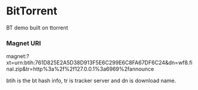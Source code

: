 BitTorrent
===========================
BT demo built on ttorrent

### Magnet URI

magnet:?xt=urn:btih:761D825E2A5D38D913F5E6C299E6C8FA67DF6C24&dn=wf8.final.zip&tr=http%3a%2f%2f127.0.0.1%3a6969%2fannounce

btih is the bt hash info, tr is tracker server and dn is download name.

